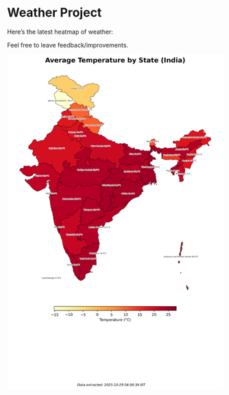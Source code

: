 # Weather Project

Here’s the latest heatmap of weather:

Feel free to leave feedback/improvements.

![India Heatmap](docs/assets/india_heatmap.png?v=01440C)
